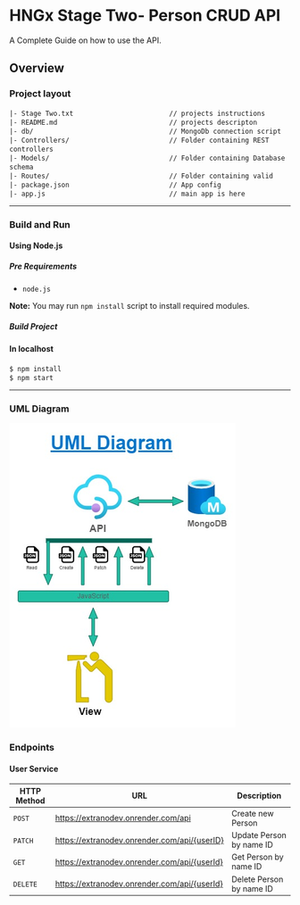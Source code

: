 # HNGx Stage Two- Person CRUD API

A Complete Guide on how to use the API.

## Overview

### Project layout

```
|- Stage Two.txt                        // projects instructions
|- README.md                            // projects descripton
|- db/                                  // MongoDb connection script
|- Controllers/                         // Folder containing REST controllers
|- Models/                              // Folder containing Database schema
|- Routes/                              // Folder containing valid
|- package.json                         // App config
|- app.js                               // main app is here
```

---

### Build and Run

#### Using Node.js

##### Pre Requirements

- `node.js`

**Note:** You may run `npm install` script to install required modules.

##### Build Project

#### In localhost
```
$ npm install
$ npm start
```

---
### UML Diagram
![API UML Diagram](https://github.com/ExtranoDev/HNGx-Internship/blob/main/HNGx1.jpg)
### Endpoints 

#### User Service

|HTTP Method|URL|Description|
|---|---|---|
|`POST`|https://extranodev.onrender.com/api | Create new Person |
|`PATCH`|https://extranodev.onrender.com/api/{userID} | Update Person by name ID |
|`GET`|https://extranodev.onrender.com/api/{userId} | Get Person by name ID |
|`DELETE`|https://extranodev.onrender.com/api/{userId} | Delete Person by name ID |